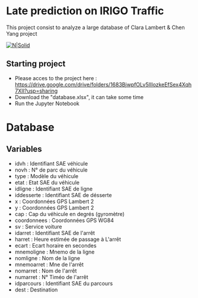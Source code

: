 # Late prediction on IRIGO Traffic
This project consist to analyze a large database of
Clara Lambert & Chen Yang project

[![N|Solid](https://files.irigo.fr/s3fs-public/Logo-Irigo-couleur.jpg?VersionId=na9h5j.EIGMTOgUE0IvaZPxEXRKLqnol)](https://nodesource.com/products/nsolid)

## Starting project

- Please acces to the project here : https://drive.google.com/drive/folders/1683BjwpfOLv5IIIozkeEfSex4Xqh7XII?usp=sharing
- Download the "database.xlsx", it can take some time
- Run the Jupyter Notebook

# Database
## __Variables__

- idvh : Identifiant SAE véhicule
- novh : N° de parc du véhicule
- type : Modèle du véhicule
- etat : Etat SAE du véhicule
- idligne : Identifiant SAE de ligne
- iddesserte : Identifiant SAE de désserte
- x : Coordonnées GPS Lambert 2
- y : Coordonnées GPS Lambert 2
- cap : Cap du véhicule en degrés (gyromètre)
- coordonnees : Coordonnées GPS WG84
- sv : Service voiture
- idarret : Identifiant SAE de l'arrêt
- harret : Heure estimée de passage à L'arrêt
- ecart : Ecart horaire en secondes
- mnemoligne : Mnemo de la ligne
- nomligne : Nom de la ligne
- mnemoarret : Mne de l'arrêt
- nomarret : Nom de l'arrêt
- numarret : N° Timéo de l'arrêt
- idparcours : Identifiant SAE du parcours
- dest : Destination
